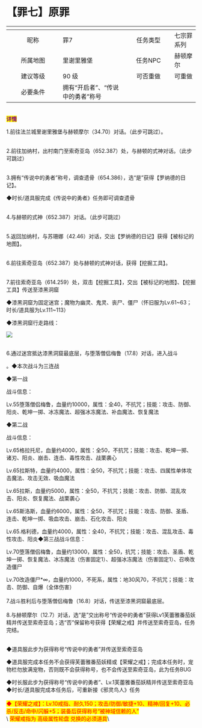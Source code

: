 # 【罪七】原罪

<table data-header-hidden><thead><tr><th width="126" align="center"></th><th></th><th width="106" align="center"></th><th></th></tr></thead><tbody><tr><td align="center">昵称</td><td>罪7</td><td align="center">任务类型</td><td>七宗罪系列</td></tr><tr><td align="center">所属地图</td><td>里谢里雅堡</td><td align="center">任务NPC</td><td>赫顿摩尔</td></tr><tr><td align="center">建议等级</td><td>90 级</td><td align="center">可否重做</td><td>可重做</td></tr><tr><td align="center">必要条件</td><td>拥有“开启者”、“传说中的勇者”称号</td><td align="center"></td><td></td></tr></tbody></table>

\
<mark style="color:purple;">**详情**</mark>

1.前往法兰城里谢里雅堡与赫顿摩尔（34.70）对话。（此步可跳过）。

\
2.前往加纳村，出村南门至索奇亚岛（652.387）处，与赫顿的式神对话。（此步可跳过）

\
3.拥有“传说中的勇者”称号，调查遗骨（654.386），选“是”获得【罗纳德的日记】。

◆时长/道具服完成《传说中的勇者》任务即可调查遗骨

\
4.与赫顿的式神（652.387）对话。（此步可跳过）

\
5.返回加纳村，与苏珊娜（42.46）对话，交出【罗纳德的日记】获得【被标记的地图】。

\
6.前往索奇亚岛（652.387）处与赫顿的式神对话，获得【挖掘工具】。

\
7.前往索奇亚岛（614.259）处，双击【挖掘工具】，交出【被标记的地图】、【挖掘工具】传送至漆黑洞窟

◆漆黑洞窟为固定迷宫；魔物为幽灵、鬼灵、丧尸、僵尸（怀旧服为Lv.61\~63；时长/道具服为Lv.111\~113）

◆漆黑洞窟行走路线：

![](http://www.molibaike.com/Attachment/Download?path=/201603/24/0ac0abc2-388d-4a47-99a5-5f23ee7b78d5)

\
6.通过迷宫抵达漆黑洞窟最底层，与堕落僧侣梅鲁（17.8）对话，进入战斗

。◆本次战斗为三连战

◆第一战

战斗信息：

Lv.55堕落僧侣梅鲁，血量约10000，属性：全40，不抗咒；技能：攻击、防御、阳炎、乾坤一掷、冰冻魔法、超强冰冻魔法、补血魔法、恢复魔法

◆第二战

战斗信息：

Lv.65格拉托尼，血量约4000，属性：全50，不抗咒；技能：攻击、乾坤一掷、诸刃、阳炎、崩击、连击、毒性攻击、战栗袭心

Lv.65拉斯特，血量约4000，属性：全50，不抗咒；技能：攻击、四属性单体攻击魔法、攻击无效、吸血魔法

Lv.65拉斯，血量约5000，属性：全50，不抗咒；技能：攻击、防御、混乱攻击、阳炎、恢复魔法、战栗袭心

Lv.65斯洛斯，血量约6000，属性：全50，不抗咒；技能：攻击、防御、圣盾、连击、乾坤一掷、吸血攻击、崩击、石化攻击、阳炎

Lv.65.格利德，血量约4000，属性：全40，不抗咒；技能：攻击、混乱攻击、毒性攻击、阳炎◆第三战战斗信息：

Lv.70堕落僧侣梅鲁，血量约13000，属性：全50，抗咒；技能：攻击、圣盾、乾坤一掷、恢复魔法、冰冻魔法（伤害固定1）、超强冰冻魔法（伤害固定1）、召唤改造僵尸

Lv.70改造僵尸\*∞，血量约1000，不死系，属性：地30风70，不抗咒；技能：攻击、防御、自爆（全体伤害）\
\
7.战斗胜利后与堕落僧侣梅鲁（16.8）对话，传送至漆黑洞窟最底层。\
\
8.与赫顿摩尔（12.7）对话，选“是”交出称号“传说中的勇者”获得Lv1芙蕾雅番茄妖精并传送至索奇亚岛；选“否”保留称号获得【荣耀之戒】并传送至索奇亚岛，任务完结。

\
◆道具服此步为获得称号“传说中的勇者”并传送至索奇亚岛

◆道具服完成本任务不会获得芙蕾雅番茄妖精或【荣耀之戒】；完成本任务时，宠物栏勿放满宠物，否则既不会获得称号，也不会传送至索奇亚岛，此为任务BUG

◆时长服此步为获得称号“传说中的勇者”、Lv.1芙蕾雅番茄妖精并传送至索奇亚岛◆时长/道具服完成本任务后，可重新接《邪灵鸟人》任务\
\
<mark style="color:red;">◆【荣耀之戒】：Lv.10戒指、耐久150；攻击/防御/敏捷+10、精神/回复+10、必杀/反击/命中/闪躲+5；装备后获得称号“被神域信赖的人”</mark>\
\ <mark style="color:red;">荣耀戒指为 高级属性轮盘 兑换的必须道具</mark>\
